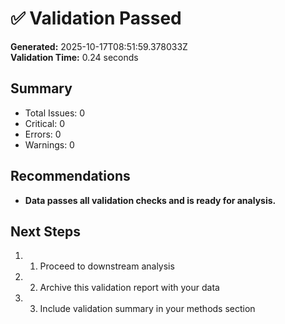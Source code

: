 # ✅ Validation Passed

**Generated:** 2025-10-17T08:51:59.378033Z  
**Validation Time:** 0.24 seconds

## Summary

- Total Issues: 0
- Critical: 0
- Errors: 0
- Warnings: 0

## Recommendations

- **Data passes all validation checks and is ready for analysis.**

## Next Steps

1. 1. Proceed to downstream analysis
2. 2. Archive this validation report with your data
3. 3. Include validation summary in your methods section